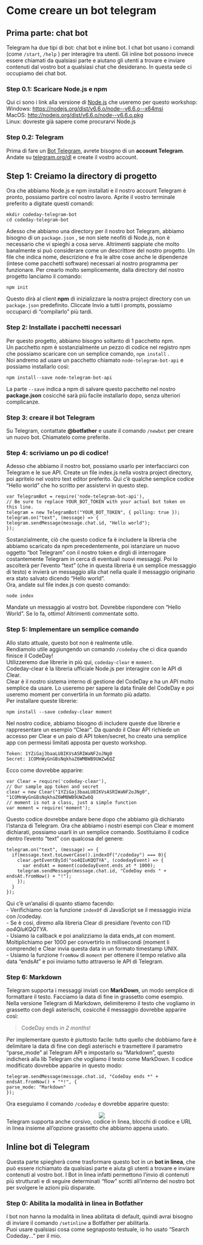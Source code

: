 # Come creare un bot telegram  
## Prima parte: chat bot  
Telegram ha due tipi di bot: chat bot e inline bot. I chat bot usano i comandi (come `/start`, `/help` ) per
interagire tra utenti. Gli inline bot possono invece essere chiamati da qualsiasi parte e aiutano gli utenti a
trovare e inviare contenuti dal vostro bot a qualsiasi chat che desiderano. In questa sede ci occupiamo dei chat bot.  
### Step 0.1: Scaricare Node.js e npm
Qui ci sono i link alla versione di [Node.js](https://hackerstribe.com/tag/node-js/) che useremo per questo workshop:  
Windows: <https://nodejs.org/dist/v6.6.o/node--v6.6.o--x64msi>  
MacOS: <http://nodejs.org/dist/v6.6.o/node--v6.6.o.pkg>  
Linux: dovreste già sapere come procurarvi Node.js  
### Step 0.2: Telegram  
Prima di fare un [Bot Telegram](https://hackerstribe.com/tag/bot-telegram/), avrete bisogno di un **account Telegram**. Andate su [telegram.org/dl](https://desktop.telegram.org/) e
create il vostro account.  
## Step 1: Creiamo la directory di progetto  
Ora che abbiamo Node.js e npm installati e il nostro account Telegram è pronto, possiamo partire col
nostro lavoro. Aprite il vostro terminale preferito a digitate questi comandi:  
```  
mkdir codeday-telegram-bot  
cd codeday-telegram-bot  
```
Adesso che abbiamo una directory per il nostro bot Telegram, abbiamo bisogno di un `package.json` , se
non siete neofiti di Node.js, non è necessario che vi spieghi a cosa serve. Altrimenti sappiate che molto
banalmente si può considerare come un descrittore del nostro progetto. Un file che indica nome,
descrizione e fra le altre cose anche le dipendenze (intese come pacchetti software) necessari al nostro
programma per funzionare.
Per crearlo molto semplicemente, dalla directory del nostro progetto lanciamo il comando:
```  
npm init   
```
Questo dirà al client **npm** di inizializzare la nostra project directory con un `package.json` predefinito.
Cliccate Invio a tutti i prompts, possiamo occuparci di “compilarlo” più tardi.  

### Step 2: Installate i pacchetti necessari  
Per questo progetto, abbiamo bisogno soltanto di 1 pacchetto npm.  
Un pacchetto npm è sostanzialmente un pezzo di codice nel registro npm che possiamo scaricare con un
semplice comando, `npm install` .  
Noi andremo ad usare un pacchetto chiamato `node-telegram-bot-api` e possiamo installarlo così:
```
npm install--save node-telegram-bot-api
```
La parte `--save` indica a npm di salvare questo pacchetto nel nostro **package.json** cosicché sarà più
facile installarlo dopo, senza ulteriori complicanze.  

### Step 3: creare il bot Telegram
Su Telegram, contattate **@botfather** e usate il comando `/newbot` per creare un nuovo bot.
Chiamatelo come preferite.  

### Step 4: scriviamo un po di codice!  

Adesso che abbiamo il nostro bot, possiamo usarlo per interfacciarci con Telegram e le sue API.
Create un file index.js nella vostra project directory, poi apritelo nel vostro text editor preferito.
Qui c’è qualche semplice codice “Hello world” che ho scritto per assistervi in questo step.
```
var TelegramBot = require('node-telegram-bot-api'),
// Be sure to replace YOUR_BOT_TOKEN with your actual bot token on this line.
telegram = new TelegramBot("YOUR_BOT_TOKEN", { polling: true });
telegram.on("text", (message) => {
telegram.sendMessage(message.chat.id, "Hello world");
});
```
Sostanzialmente, ciò che questo codice fa è includere la libreria che abbiamo scaricato da npm
precedentemente, poi istanziare un nuovo oggetto “bot Telegram” con il nostro token e dirgli di
interrogare costantemente Telegram in cerca di eventuali nuovi messaggi.
Poi lo ascolterà per l’evento “text” (che in questa libreria è un semplice messaggio di testo) e invierà un
messaggio alla chat nella quale il messaggio originario era stato salvato dicendo “Hello world”.  
Ora, andate sul file index.js con questo comando:  
```
node index
```
Mandate un messaggio al vostro bot. Dovrebbe rispondere con “Hello World”. Se lo fa, ottimo! Altrimenti
commentate sotto.  

### Step 5: Implementare un semplice comando  
Allo stato attuale, questo bot non è realmente utile.  
Rendiamolo utile aggiungendo un comando `/codeday` che ci dica quando finisce il CodeDay!  
Utilizzeremo due librerie in più qui, `codeday-clear` e `moment`.  
Codeday-clear è la libreria ufficiale Node.js per interagire con le API di Clear.  
Clear è il nostro sistema interno di gestione del CodeDay e ha un API molto semplice da usare. Lo
useremo per sapere la data finale del CodeDay e poi useremo moment per convertirla in un formato più
adatto.  
Per installare queste librerie:  
```
npm install --save codeday-clear moment
```
Nel nostro codice, abbiamo bisogno di includere queste due librerie e rappresentare un esempio “Clear”.
Da quando il Clear API richiede un accesso per Clear e un paio di API token/secret, ho creato una semplice
app con permessi limitati apposta per questo workshop.
```
Token: 1YZiGaj3baaLU8IKVsASRIWaNF2oJNg0
Secret: 1COMnWyGnGBsNqkhaZ6WMBWB9UWZw6QZ
```
Ecco come dovrebbe apparire:
```
var Clear = require('codeday-clear'),
// Our sample app token and secret
clear = new Clear("1YZiGaj3baaLU8IKVsASRIWaNF2oJNg0", "1COMnWyGnGBsNqkhaZ6WMBWB9UWZw6Q
// moment is not a class, just a simple function
var moment = require('moment');
```
Questo codice dovrebbe andare bene dopo che abbiamo già dichiarato l’istanza di Telegram. Ora che
abbiamo i nostri esempi con Clear e moment dichiarati, possiamo usarli in un semplice comando.
Sostituiamo il codice dentro l’evento “text” con qualcosa del genere:
```
telegram.on("text", (message) => {
  if(message.text.toLowerCase().indexOf("/codeday") === 0){
    clear.getEventById("oo4QIuKQQTYA", (codedayEvent) => {
      var endsAt = moment(codedayEvent.ends_at * 1000);
    telegram.sendMessage(message.chat.id, "CodeDay ends " + endsAt.fromNow() + "!");
    });
  }
});
```
Qui c’è un’analisi di quanto stiamo facendo:  
\- Verifichiamo con la funzione `indexOf` di JavaScript se il messaggio inizia con /codeday.  
\- Se è cosi, diremo alla libreria Clear di presidiare l’evento con l’ID _oo4QIuKQQTYA_.  
\- Usiamo la callback e poi analizziamo la data ends_at con moment. Moltiplichiamo per 1000 per
convertirlo in millisecondi (moment li comprende) e Clear invia questa data in un formato timestamp
UNIX.  
\- Usiamo la funzione `fromNow` di `moment` per ottenere il tempo relativo alla data “endsAt” e poi inviamo
tutto attraverso le API di Telegram.  

### Step 6: Markdown  
Telegram supporta i messaggi inviati con **MarkDown**, un modo semplice di formattare il testo. Facciamo
la data di fine in grassetto come esempio.
Nella versione Telegram di Markdown, delimiteremo il testo che vogliamo in grassetto con degli asterischi,
cosicché il messaggio dovrebbe apparire così:

>CodeDay ends *in 2 months*!

Per implementare questo è piuttosto facile: tutto quello che dobbiamo fare è delimitare la data di fine con
degli asterischi e trasmettere il parametro “parse_mode” al Telegram API e impostarlo su “Markdown”,
questo indicherà alla lib Telegram che vogliamo il testo come MarkDown.
Il codice modificato dovrebbe apparire in questo modo:
```
telegram.sendMessage(message.chat.id, "CodeDay ends *" + endsAt.fromNow() + "*!", {
parse_mode: "Markdown"
});
```
Ora eseguiamo il comando `/codeday` e dovrebbe apparire questo:  
<div align="center"><img src="https://github.com/fraancesco/Esercitazione-Markdown/assets/151611655/29070ac0-7d38-4e3f-ac90-e5755f401ecb"></div>
Telegram supporta anche corsivo, codice in linea, blocchi di codice e URL in linea insieme all’opzione
grassetto che abbiamo appena usato.  

## Inline bot di Telegram  
Questa parte spiegherà come trasformare questo bot in un **bot in linea**, che può essere richiamato da
qualsiasi parte e aiuta gli utenti a trovare e inviare contenuti al vostro bot. I Bot in linea infatti permettono
l’invio di contenuti più strutturati e di seguire determinati “flow” scritti all’interno del nostro bot per
svolgere le azioni più disparate.  

### Step 0: Abilita la modalità in linea in Botfather  
I bot non hanno la modalità in linea abilitata di default, quindi avrai bisogno di inviare il
comando `/setinline` a Botfather per abilitarla.  
Puoi usare qualsiasi cosa come segnaposto testuale, io ho usato “Search Codeday...” per il mio.
